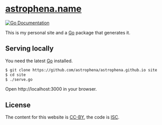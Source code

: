 # [astrophena.name](https://astrophena.name)

[![Go Documentation](https://godocs.io/go.astrophena.name/site?status.svg)](https://godocs.io/go.astrophena.name/site)

This is my personal site and a [Go] package that generates it.

## Serving locally

You need the latest [Go] installed.

```sh
$ git clone https://github.com/astrophena/astrophena.github.io site
$ cd site
$ ./serve.go
```

Open http://localhost:3000 in your browser.

## License

The content for this website is
[CC-BY](https://creativecommons.org/licenses/by/4.0/), the code is
[ISC](https://opensource.org/licenses/ISC).

[go]: https://go.dev
